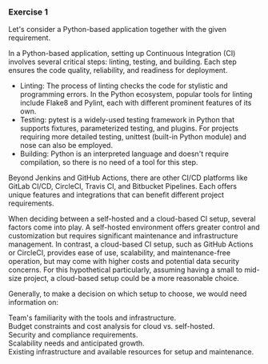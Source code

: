 ### Exercise 1

Let's consider a Python-based application together with the given requirement.

In a Python-based application, setting up Continuous Integration (CI) involves several critical steps: linting, testing, and building. Each step ensures the code quality, reliability, and readiness for deployment.

- Linting: The process of linting checks the code for stylistic and programming errors. In the Python ecosystem, popular tools for linting include Flake8 and Pylint, each with different prominent features of its own. <br>
- Testing: pytest is a widely-used testing framework in Python that supports fixtures, parameterized testing, and plugins. For projects requiring more detailed testing, unittest (built-in Python module) and nose can also be employed. <br>
- Building: Python is an interpreted language and doesn't require compilation, so there is no need of a tool for this step. <br>

Beyond Jenkins and GitHub Actions, there are other CI/CD platforms like GitLab CI/CD, CircleCI, Travis CI, and Bitbucket Pipelines. Each offers unique features and integrations that can benefit different project requirements.

When deciding between a self-hosted and a cloud-based CI setup, several factors come into play. A self-hosted environment offers greater control and customization but requires significant maintenance and infrastructure management. In contrast, a cloud-based CI setup, such as GitHub Actions or CircleCI, provides ease of use, scalability, and maintenance-free operation, but may come with higher costs and potential data security concerns. For this hypothetical particularly, assuming having a small to mid-size project, a cloud-based setup could be a more reasonable choice.

Generally, to make a decision on which setup to choose, we would need information on:

Team's familiarity with the tools and infrastructure. <br>
Budget constraints and cost analysis for cloud vs. self-hosted. <br>
Security and compliance requirements. <br>
Scalability needs and anticipated growth. <br>
Existing infrastructure and available resources for setup and maintenance. <br>